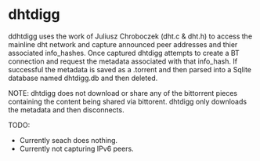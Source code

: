 # dhtdigg

ddhtdigg uses the work of Juliusz Chroboczek (dht.c & dht.h) to access the
mainline dht network and capture announced peer addresses and thier 
associated info_hashes. Once captured dhtdigg attempts to create a BT
connection and request the metadata associated with that info_hash. If
successful the metadata is saved as a .torrent and then parsed into a 
Sqlite database named dhtdigg.db and then deleted.


NOTE:     dhtdigg does not download or share any of the bittorrent pieces
          containing the content being shared via bittorent. dhtdigg only
          downloads the metadata and then disconnects.

TODO:
 - Currently seach does nothing. 
 - Currently not capturing IPv6 peers.
